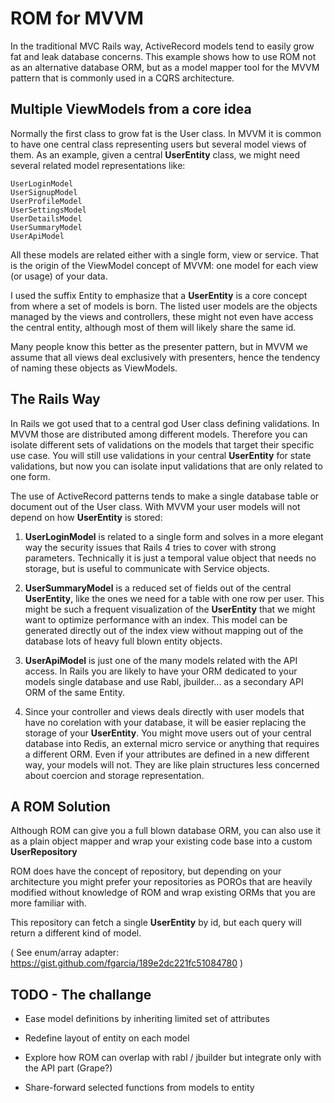 # ROM for MVVM

In the traditional MVC Rails way, ActiveRecord models tend to easily grow fat
and leak database concerns. This example shows how to use ROM not as an
alternative database ORM, but as a model mapper tool for the MVVM pattern that is
commonly used in a CQRS architecture.

## Multiple ViewModels from a core idea

Normally the first class to grow fat is the User class. In MVVM it is common 
to have one central class representing users but several model views of them.
As an example, given a central **UserEntity** class, we might need several related
model representations like:

    UserLoginModel
    UserSignupModel
    UserProfileModel
    UserSettingsModel
    UserDetailsModel
    UserSummaryModel
    UserApiModel

All these models are related either with a single form, view or service. That
is the origin of the ViewModel concept of MVVM: one model for each view (or
usage) of your data. 

I used the suffix Entity to emphasize that a **UserEntity** is a core concept from
where a set of models is born. The listed user models are the objects managed
by the views and controllers, these might not even have access the central
entity, although most of them will likely share the same id.

Many people know this better as the presenter pattern, but in MVVM we assume
that all views deal exclusively with presenters, hence the tendency of naming
these objects as ViewModels.

## The Rails Way

In Rails we got used that to a central god User class defining validations. In
MVVM those are distributed among different models. Therefore you can isolate
different sets of validations on the models that target their specific use
case. You will still use validations in your central **UserEntity** for state
validations, but now you can isolate input validations that are only related to
one form.

The use of ActiveRecord patterns tends to make a single database table or
document out of the User class. With MVVM your user models will not depend on
how **UserEntity** is stored:

1. **UserLoginModel** is related to a single form and solves in a more elegant
   way the security issues that Rails 4 tries to cover with strong parameters.
Technically it is just a temporal value object that needs no storage, but is
useful to communicate with Service objects.

2. **UserSummaryModel** is a reduced set of fields out of the central
   **UserEntity**, like the ones we need for a table with one row per user. This
might be such a frequent visualization of the **UserEntity** that we might want to
optimize performance with an index. This model can be generated directly out of
the index view without mapping out of the database lots of heavy full blown
entity objects.

3. **UserApiModel** is just one of the many models related with the API access.
   In Rails you are likely to have your ORM dedicated to your models single
database and use Rabl, jbuilder... as a secondary API ORM of the same Entity.

4. Since your controller and views deals directly with user models that have no
   corelation with your database, it will be easier replacing the storage of
your **UserEntity**. You might move users out of your central database into Redis,
an external micro service or anything that requires a different ORM.  Even if
your attributes are defined in a new different way, your models will not. They are
like plain structures less concerned about coercion and storage representation.

## A ROM Solution

Although ROM can give you a full blown database ORM, you can also use it as
a plain object mapper and wrap your existing code base into a custom
**UserRepository** 

ROM does have the concept of repository, but depending on your architecture you
might prefer your repositories as POROs that are heavily modified without
knowledge of ROM and wrap existing ORMs that you are more familiar with.

This repository can fetch a single **UserEntity** by id, but each query will return
a different kind of model.

(
  See enum/array adapter:
  https://gist.github.com/fgarcia/189e2dc221fc51084780
)

## TODO - The challange

- Ease model definitions by inheriting limited set of attributes

- Redefine layout of entity on each model

- Explore how ROM can overlap with rabl / jbuilder but integrate only with the
  API part (Grape?)

- Share-forward selected functions from models to entity


